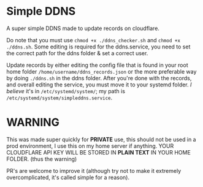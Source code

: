 # Simple DDNS
A super simple DDNS made to update records on cloudflare.

Do note that you must use `chmod +x ./ddns_checker.sh` and `chmod +x ./ddns.sh`.
Some editing is required for the ddns.service, you need to set the correct path for the ddns folder & set a correct user.

Update records by either editing the config file that is found in your root home folder `/home/username/ddns_records.json` or the more preferable way by doing `./ddns.sh` in the ddns folder.
After you're done with the records, and overall editing the service, you must move it to your systemd folder.
*I believe* it's in `/etc/systemd/system/`; my path is `/etc/systemd/system/simpleddns.service`.

# WARNING
This was made super quickly for **PRIVATE** use, this should not be used in a prod environment, I use this on my home server if anything.
YOUR CLOUDFLARE API KEY WILL BE STORED IN __**PLAIN TEXT**__ IN YOUR HOME FOLDER. (thus the warning)

PR's are welcome to improve it (although try not to make it extremely overcomplicated, it's called simple for a reason).
